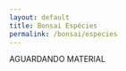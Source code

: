 ```yaml
---
layout: default
title: Bonsai Espécies
permalink: /bonsai/especies
---
```


<main class="main">
    <p class="paragrafo1">
        AGUARDANDO MATERIAL
    </p>
</main>
